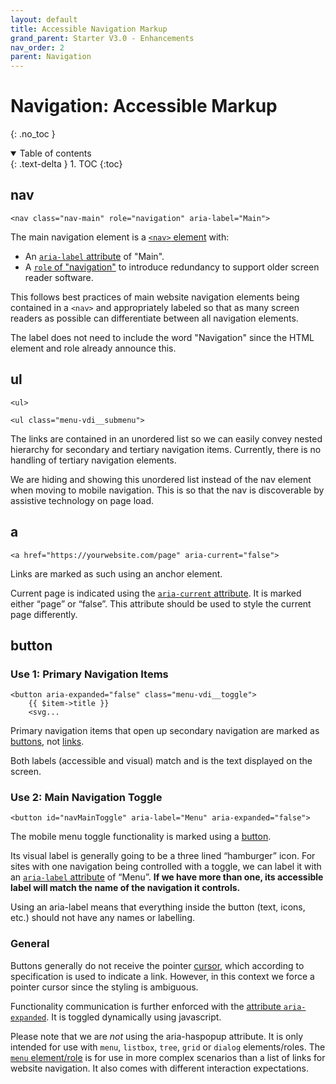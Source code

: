 ```yaml
---
layout: default
title: Accessible Navigation Markup
grand_parent: Starter V3.0 - Enhancements
nav_order: 2
parent: Navigation
---
```

# Navigation: Accessible Markup
{: .no_toc }

<details open markdown="block">
  <summary>
    Table of contents
  </summary>
  {: .text-delta }
1. TOC
{:toc}
</details>

## nav

`<nav class="nav-main" role="navigation" aria-label="Main">`

The main navigation element is a [`<nav>` element](https://developer.mozilla.org/en-US/docs/Web/HTML/Element/nav) with:

- An [`aria-label` attribute](https://developer.mozilla.org/en-US/docs/Web/Accessibility/ARIA/Attributes/aria-label) of "Main".
- A [`role` of "navigation"](https://developer.mozilla.org/en-US/docs/Web/Accessibility/ARIA/Roles/navigation_role) to introduce redundancy to support older screen reader software.

This follows best practices of main website navigation elements being contained in a `<nav>` and appropriately labeled so that as many screen readers as possible can differentiate between all navigation elements. 

The label does not need to include the word "Navigation" since the HTML element and role already announce this.

## ul

`<ul>`

`<ul class="menu-vdi__submenu">`

The links are contained in an unordered list so we can easily convey nested hierarchy for secondary and tertiary navigation items. Currently, there is no handling of tertiary navigation  elements.

We are hiding and showing this unordered list instead of the nav element when moving to mobile navigation. This is so that the nav is discoverable by assistive technology on page load.

## a

`<a href="https://yourwebsite.com/page" aria-current="false">`

Links are marked as such using an anchor element.

Current page is indicated using the [`aria-current` attribute](https://developer.mozilla.org/en-US/docs/Web/Accessibility/ARIA/Attributes/aria-current). It is marked either “page” or “false”. This attribute should be used to style the current page differently.

## button

### Use 1: Primary Navigation Items

```
<button aria-expanded="false" class="menu-vdi__toggle">
	{{ $item->title }}
	<svg...
```

Primary navigation items that open up secondary navigation are marked as [buttons](https://developer.mozilla.org/en-US/docs/Web/HTML/Element/button), not [links](https://developer.mozilla.org/en-US/docs/Web/HTML/Element/a).

Both labels (accessible and visual) match and is the text displayed on the screen.

### Use 2: Main Navigation Toggle

```<button id="navMainToggle" aria-label="Menu" aria-expanded="false">```

The mobile menu toggle functionality is marked using a [button](https://developer.mozilla.org/en-US/docs/Web/HTML/Element/button).

Its visual label is generally going to be a three lined “hamburger” icon. For sites with one navigation being controlled with a toggle, we can label it with an [`aria-label` attribute](https://developer.mozilla.org/en-US/docs/Web/Accessibility/ARIA/Attributes/aria-label) of “Menu”. **If we have more than one, its accessible label will match the name of the navigation it controls.**

Using an aria-label means that everything inside the button (text, icons, etc.) should not have any names or labelling.

### General

Buttons generally do not receive the pointer [cursor](https://developer.mozilla.org/en-US/docs/Web/CSS/cursor), which according to specification is used to indicate a link. However, in this context we force a pointer cursor since the styling is ambiguous.

Functionality communication is further enforced with the [attribute `aria-expanded`](https://developer.mozilla.org/en-US/docs/Web/Accessibility/ARIA/Attributes/aria-expanded). It is toggled dynamically using javascript.

Please note that we are *not* using the aria-haspopup attribute. It is only intended for use with `menu`, `listbox`, `tree`, `grid` or `dialog` elements/roles. The [`menu` element/role](https://developer.mozilla.org/en-US/docs/Web/Accessibility/ARIA/Roles/menu_role) is for use in more complex scenarios than a list of links for website navigation. It also comes with different interaction expectations.
